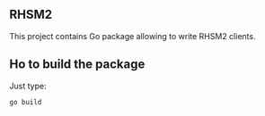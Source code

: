 RHSM2
-----

This project contains Go package allowing to write RHSM2 clients.

## Ho to build the package

Just type:

```
go build
```


